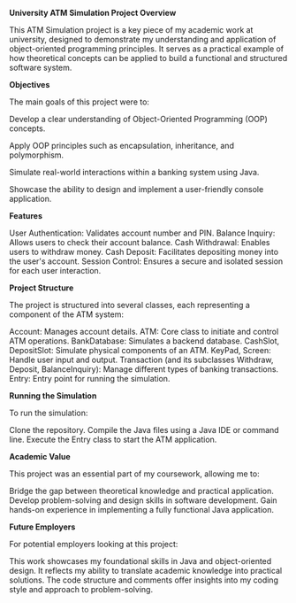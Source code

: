 **University ATM Simulation Project
Overview**


This ATM Simulation project is a key piece of my academic work at university, designed to demonstrate my understanding and application of object-oriented programming principles. It serves as a practical example of how theoretical concepts can be applied to build a functional and structured software system.

**Objectives**


The main goals of this project were to:

Develop a clear understanding of Object-Oriented Programming (OOP) concepts.

Apply OOP principles such as encapsulation, inheritance, and polymorphism.

Simulate real-world interactions within a banking system using Java.

Showcase the ability to design and implement a user-friendly console application.

**Features**

User Authentication: Validates account number and PIN.
Balance Inquiry: Allows users to check their account balance.
Cash Withdrawal: Enables users to withdraw money.
Cash Deposit: Facilitates depositing money into the user's account.
Session Control: Ensures a secure and isolated session for each user interaction.

**Project Structure**

The project is structured into several classes, each representing a component of the ATM system:

Account: Manages account details.
ATM: Core class to initiate and control ATM operations.
BankDatabase: Simulates a backend database.
CashSlot, DepositSlot: Simulate physical components of an ATM.
KeyPad, Screen: Handle user input and output.
Transaction (and its subclasses Withdraw, Deposit, BalanceInquiry): Manage different types of banking transactions.
Entry: Entry point for running the simulation.

**Running the Simulation**

To run the simulation:

Clone the repository.
Compile the Java files using a Java IDE or command line.
Execute the Entry class to start the ATM application.

**Academic Value**

This project was an essential part of my coursework, allowing me to:

Bridge the gap between theoretical knowledge and practical application.
Develop problem-solving and design skills in software development.
Gain hands-on experience in implementing a fully functional Java application.

**Future Employers**

For potential employers looking at this project:

This work showcases my foundational skills in Java and object-oriented design.
It reflects my ability to translate academic knowledge into practical solutions.
The code structure and comments offer insights into my coding style and approach to problem-solving.
